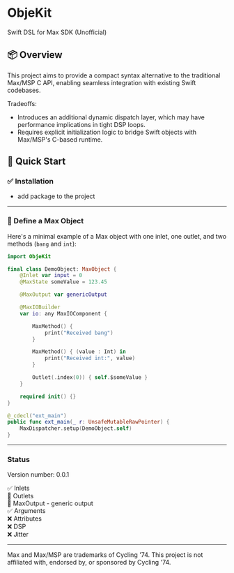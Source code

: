 # ObjeKit

Swift DSL for Max SDK (Unofficial)

## 📦 Overview

This project aims to provide a compact syntax alternative to the traditional Max/MSP C API, enabling seamless integration with existing Swift codebases.

Tradeoffs:  
- Introduces an additional dynamic dispatch layer, which may have performance implications in tight DSP loops.  
- Requires explicit initialization logic to bridge Swift objects with Max/MSP's C-based runtime.  

## 🧪 Quick Start

### ✅ Installation

- add package to the project

---

### 👾 Define a Max Object

Here's a minimal example of a Max object with one inlet, one outlet, and two methods (`bang` and `int`):

```swift
import ObjeKit

final class DemoObject: MaxObject {
    @Inlet var input = 0
    @MaxState someValue = 123.45

    @MaxOutput var genericOutput

    @MaxIOBuilder
    var io: any MaxIOComponent {

	    MaxMethod() {
	        print("Received bang")
	    }

	    MaxMethod() { (value : Int) in
	        print("Received int:", value)
	    }

	    Outlet(.index(0)) { self.$someValue }
	}

    required init() {}
}

@_cdecl("ext_main")
public func ext_main(_ r: UnsafeMutableRawPointer) {
    MaxDispatcher.setup(DemoObject.self)
}
```

---

### Status

Version number: 0.0.1  
  
✅ Inlets  
🔄 Outlets  
🔄 MaxOutput - generic output  
✅ Arguments  
❌ Attributes  
❌ DSP  
❌ Jitter  

---

Max and Max/MSP are trademarks of Cycling '74. This project is not affiliated with, endorsed by, or sponsored by Cycling '74.
